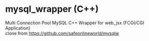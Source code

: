 # mysql_wrapper (C++)
Multi Connection Pool MySQL C++ Wrapper for web_jsx (FCGI/CGI Application)<br/>
clone from <a href="https://github.com/safeonlineworld/mysqlw">https://github.com/safeonlineworld/mysqlw</a>
